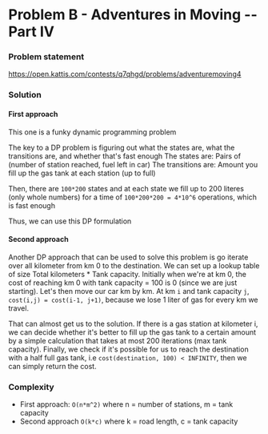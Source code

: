 # Problem B - Adventures in Moving -- Part IV

### Problem statement

https://open.kattis.com/contests/q7qhgd/problems/adventuremoving4

### Solution

#### First approach

This one is a funky dynamic programming problem

The key to a DP problem is figuring out what the states are, what the transitions are, and whether that's fast enough
The states are:
Pairs of (number of station reached, fuel left in car)
The transitions are:
Amount you fill up the gas tank at each station (up to full)

Then, there are `100*200` states and at each state we fill up to 200 literes (only whole numbers) for a time of
`100*200*200 = 4*10^6` operations, which is fast enough

Thus, we can use this DP formulation

#### Second approach

Another DP approach that can be used to solve this problem is go iterate over all kilometer from km 0 to the destination. We can set up a lookup table of size Total kilometers * Tank capacity. Initially when we're at km 0, the cost of reaching km 0 with tank capacity = 100 is 0 (since we are just starting). Let's then move our car km by km. At km `i` and tank capacity `j`, `cost(i,j) = cost(i-1, j+1)`, because we lose 1 liter of gas for every km we travel.

That can almost get us to the solution. If there is a gas station at kilometer i, we can decide whether it's better to fill up the gas tank to a certain amount by a simple calculation that takes at most 200 iterations (max tank capacity). Finally, we check if it's possible for us to reach the destination with a half full gas tank, i.e `cost(destination, 100) < INFINITY`, then we can simply return the cost.

### Complexity

- First approach: `O(n*m^2)` where n = number of stations, m = tank capacity
- Second approach `O(k*c)` where k = road length, c = tank capacity

